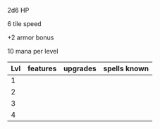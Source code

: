2d6 HP

6 tile speed

+2 armor bonus

10 mana per level

|Lvl|features|upgrades|spells known|
|---|---|---|---|
|1| | |
|2| | |
|3| | |
|4| | |
